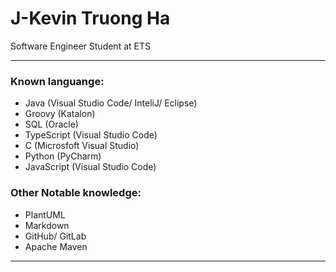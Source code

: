 # J-Kevin Truong Ha

Software Engineer Student at ETS
 
 ---
 ### Known languange:
- Java (Visual Studio Code/ InteliJ/ Eclipse)
- Groovy (Katalon)
- SQL (Oracle)
- TypeScript (Visual Studio Code)
- C (Microsfoft Visual Studio)
- Python (PyCharm)
- JavaScript (Visual Studio Code)

### Other Notable knowledge:
- PlantUML
- Markdown
- GitHub/ GitLab
- Apache Maven

---
